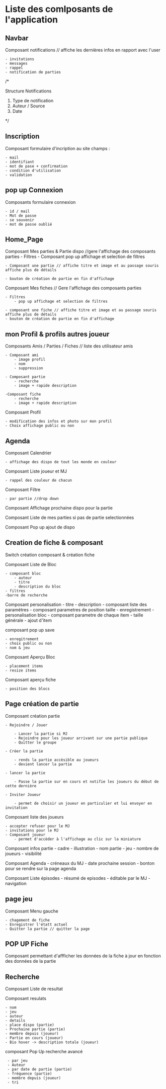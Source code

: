 # Liste des comlposants de l'application

## Navbar

Composant notifications // affiche les dernières infos en rapport avec l'user

    - invitations
    - messages
    - rappel
    - notification de parties

/*

Structure Notifications 

1. Type de notification
2. Auteur / Source
3. Date

*/

## Inscription

Composant formulaire d'incription au site champs :

    - mail 
    - identifiant
    - mot de pase + confirmation
    - condition d'utilisation
    - validation 

## pop up Connexion

Composants formulaire connexion 

    - id / mail
    - Mot de passe
    - se souvenir
    - mot de passe oublié

## Home_Page

Composant Mes parties & Partie dispo //gere l'affichage des composants parties
    - Filtres
        - Composant pop up affichage et selection de filtres
    
    - Composant une partie // affiche titre et image et au passage souris affiche plus de détails
   
    - bouton de création de partie en fin d'affichage

Composant Mes fiches // Gere l'affichage des composants parties

    - Filtres
        - pop up affichage et selection de filtres

    - composant une fiche // affiche titre et image et au passage souris affiche plus de détails
    - bouton de création de partie en fin d'affichage

## mon Profil & profils autres joueur 

Composants Amis / Parties / Fiches  // liste des utilisateur amis

    - Composant ami
        - image profil
        - nom
        - suppression

    - Composant partie
        - recherche 
        - image + rapide description

    -Composant fiche
        - recherche
        - image + rapide description

Composant Profil 
    
    - modification des infos et photo sur mon profil
    - Choix affichage public ou non 

## Agenda

Composant Calendrier 
    
    - affichage des dispo de tout les monde en couleur


Composant Liste joueur et MJ

    - rappel des couleur de chacun

Composant Filtre 

    - par partie //drop down

Composant Affichage prochaine dispo pour la partie 

Composant Liste de mes parties si pas de partie selectionnées

Composant Pop up ajout de dispo

## Creation de fiche & composant

Switch création composant & création fiche

Composant Liste de Bloc

    - composant bloc
        - auteur 
        - titre 
        - description du bloc 
    - filtres
    -barre de recherche

Composant personalisation
    - titre
    - description 
    - composant liste des paramètres
        - composant parametres de position taille
    - enregistrement
    - personalisation bloc 
        - composant parametre de chaque item
        - taille générale
        - ajout d'item

composant pop up save

    - enregitrement 
    - choix public ou non 
    - nom & jeu

Composant Aperçu Bloc

    - placement items 
    - resize items

Composant aperçu fiche

    - position des blocs  


## Page création de partie

Composant création partie 
    
    - Rejoindre / Jouer
    
        - Lancer la partie si MJ
        - Rejoindre pour les joueur arrivant sur une partie publique
        - Quitter le groupe 

    - Créer la partie 
    
        - rends la partie accèsible au joueurs 
        - devient lancer la partie

    - lancer la partie

        - Passe la partie sur en cours et notifie les joueurs du début de cette dernière

    - Inviter Joueur

        - permet de choisir un joueur en particulier et lui envoyer en invitation 


Composant liste des joueurs

    - accepter refuser pour le MJ
    - invitations pour le MJ
    - Composant joueur
        - permet d'accèder à l'affichage au clic sur la miniature


Composant infos partie
    - cadre
    - illustration 
    - nom partie 
    - jeu
    - nombre de joueurs
    - visibilité

Composant Agenda
    - créneaux du MJ
    - date prochaine session 
    - bonton pour se rendre sur la page agenda

Composant Liste épisodes
    - résumé de episodes
    - éditable par le MJ
    - navigation

## page jeu

Composant Menu gauche
    
    - chagement de fiche
    - Enregistrer l'étatt actuel
    - Quitter la partie // quitter la page 


## POP UP Fiche

Composant permettant d'affficher les données de la fiche à jour en fonction des données de la partie

## Recherche 

Composant Liste de resultat 

Composant resulats

    - nom 
    - jeu
    - auteur 
    - details
    - place dispo (partie)
    - Prochaine partie (partie)
    - membre depuis (joueur)
    - Partie en cours (joueur)
    - Bio hover -> description totale (joueur)

composant Pop Up recherche avancé
     
     - par jeu 
     - Auteur     
     - par date de partie (partie)
     - fréquence (partie)     
     - membre depuis (joueur)
     - tri